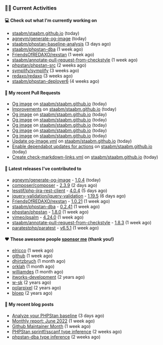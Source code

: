 ### 👨‍💻 Current Activities


#### 💻 Check out what I'm currently working on

- [staabm/staabm.github.io](https://github.com/staabm/staabm.github.io) (today)
- [agneym/generate-og-image](https://github.com/agneym/generate-og-image) (today)
- [staabm/phpstan-baseline-analysis](https://github.com/staabm/phpstan-baseline-analysis) (3 days ago)
- [staabm/phpstan-dba](https://github.com/staabm/phpstan-dba) (1 week ago)
- [FriendsOfREDAXO/rexstan](https://github.com/FriendsOfREDAXO/rexstan) (1 week ago)
- [staabm/annotate-pull-request-from-checkstyle](https://github.com/staabm/annotate-pull-request-from-checkstyle) (1 week ago)
- [phpstan/phpstan-src](https://github.com/phpstan/phpstan-src) (2 weeks ago)
- [symplify/symplify](https://github.com/symplify/symplify) (3 weeks ago)
- [redaxo/redaxo](https://github.com/redaxo/redaxo) (3 weeks ago)
- [staabm/phpstan-deployer6](https://github.com/staabm/phpstan-deployer6) (4 weeks ago)


#### 🔨 My recent Pull Requests

- [Og image](https://github.com/staabm/staabm.github.io/pull/25) on [staabm/staabm.github.io](https://github.com/staabm/staabm.github.io) (today)
- [Improvements](https://github.com/staabm/staabm.github.io/pull/24) on [staabm/staabm.github.io](https://github.com/staabm/staabm.github.io) (today)
- [Og image](https://github.com/staabm/staabm.github.io/pull/21) on [staabm/staabm.github.io](https://github.com/staabm/staabm.github.io) (today)
- [Og image](https://github.com/staabm/staabm.github.io/pull/20) on [staabm/staabm.github.io](https://github.com/staabm/staabm.github.io) (today)
- [Og image](https://github.com/staabm/staabm.github.io/pull/19) on [staabm/staabm.github.io](https://github.com/staabm/staabm.github.io) (today)
- [Og image](https://github.com/staabm/staabm.github.io/pull/18) on [staabm/staabm.github.io](https://github.com/staabm/staabm.github.io) (today)
- [Og image](https://github.com/staabm/staabm.github.io/pull/17) on [staabm/staabm.github.io](https://github.com/staabm/staabm.github.io) (today)
- [Update og-image.yml](https://github.com/staabm/staabm.github.io/pull/16) on [staabm/staabm.github.io](https://github.com/staabm/staabm.github.io) (today)
- [Enable dependabot updates for actions](https://github.com/staabm/staabm.github.io/pull/14) on [staabm/staabm.github.io](https://github.com/staabm/staabm.github.io) (today)
- [Create check-markdown-links.yml](https://github.com/staabm/staabm.github.io/pull/13) on [staabm/staabm.github.io](https://github.com/staabm/staabm.github.io) (today)


#### 🔭 Latest releases I've contributed to

- [agneym/generate-og-image](https://github.com/agneym/generate-og-image) - [1.0.4](https://github.com/agneym/generate-og-image/releases/tag/1.0.4) (today)
- [composer/composer](https://github.com/composer/composer) - [2.3.9](https://github.com/composer/composer/releases/tag/2.3.9) (2 days ago)
- [lesstif/php-jira-rest-client](https://github.com/lesstif/php-jira-rest-client) - [4.0.4](https://github.com/lesstif/php-jira-rest-client/releases/tag/4.0.4) (5 days ago)
- [jquery-validation/jquery-validation](https://github.com/jquery-validation/jquery-validation) - [1.19.5](https://github.com/jquery-validation/jquery-validation/releases/tag/1.19.5) (6 days ago)
- [FriendsOfREDAXO/rexstan](https://github.com/FriendsOfREDAXO/rexstan) - [1.0.21](https://github.com/FriendsOfREDAXO/rexstan/releases/tag/1.0.21) (1 week ago)
- [staabm/phpstan-dba](https://github.com/staabm/phpstan-dba) - [0.2.41](https://github.com/staabm/phpstan-dba/releases/tag/0.2.41) (1 week ago)
- [phpstan/phpstan](https://github.com/phpstan/phpstan) - [1.8.0](https://github.com/phpstan/phpstan/releases/tag/1.8.0) (1 week ago)
- [vimeo/psalm](https://github.com/vimeo/psalm) - [4.24.0](https://github.com/vimeo/psalm/releases/tag/4.24.0) (1 week ago)
- [staabm/annotate-pull-request-from-checkstyle](https://github.com/staabm/annotate-pull-request-from-checkstyle) - [1.8.3](https://github.com/staabm/annotate-pull-request-from-checkstyle/releases/tag/1.8.3) (1 week ago)
- [paratestphp/paratest](https://github.com/paratestphp/paratest) - [v6.5.1](https://github.com/paratestphp/paratest/releases/tag/v6.5.1) (1 week ago)


#### ❤️ These awesome people [sponsor me](https://github.com/sponsors/staabm) (thank you!)

- [elricco](https://github.com/elricco) (1 week ago)
- [github](https://github.com/github) (1 week ago)
- [dhirtzbruch](https://github.com/dhirtzbruch) (1 month ago)
- [orklah](https://github.com/orklah) (1 month ago)
- [williamdes](https://github.com/williamdes) (1 month ago)
- [itworks-development](https://github.com/itworks-development) (2 years ago)
- [w-sk](https://github.com/w-sk) (2 years ago)
- [polarpixel](https://github.com/polarpixel) (2 years ago)
- [bloep](https://github.com/bloep) (2 years ago)

#### 📜 My recent blog posts

- [Analyze your PHPStan baseline](https://staabm.github.io/2022/07/04/phpstan-baseline-analysis.html) (3 days ago)
- [Monthly report: June 2022](https://staabm.github.io/2022/06/30/monthly-report-june.html) (1 week ago)
- [Github Maintainer Month](https://staabm.github.io/2022/06/24/github-maintainer-month.html) (1 week ago)
- [PHPStan sprintf/sscanf type inference](https://staabm.github.io/2022/06/23/phpstan-sprintf-sscanf-inference.html) (2 weeks ago)
- [phpstan-dba type inference](https://staabm.github.io/2022/06/19/phpstan-dba-type-inference.html) (2 weeks ago)
